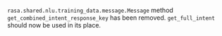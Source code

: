 `rasa.shared.nlu.training_data.message.Message` method `get_combined_intent_response_key` has been removed. `get_full_intent` should now be used in its place.
